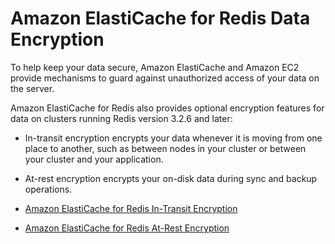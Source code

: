 # Amazon ElastiCache for Redis Data Encryption<a name="encryption"></a>

To help keep your data secure, Amazon ElastiCache and Amazon EC2 provide mechanisms to guard against unauthorized access of your data on the server\.

Amazon ElastiCache for Redis also provides optional encryption features for data on clusters running Redis version 3\.2\.6 and later:

+ In\-transit encryption encrypts your data whenever it is moving from one place to another, such as between nodes in your cluster or between your cluster and your application\.

+ At\-rest encryption encrypts your on\-disk data during sync and backup operations\.


+ [Amazon ElastiCache for Redis In\-Transit Encryption](in-transit-encryption.md)
+ [Amazon ElastiCache for Redis At\-Rest Encryption](at-rest-encryption.md)